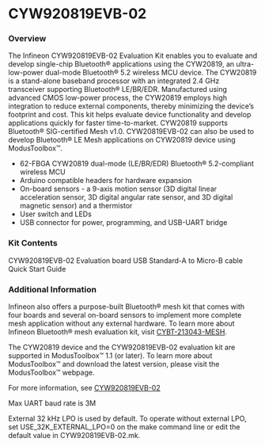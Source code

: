 # CYW920819EVB-02

### Overview

The Infineon CYW920819EVB-02 Evaluation Kit enables you to evaluate and develop single-chip Bluetooth&#174; applications using the CYW20819, an ultra-low-power dual-mode Bluetooth&#174; 5.2 wireless MCU device. The CYW20819 is a stand-alone baseband processor with an integrated 2.4 GHz transceiver supporting Bluetooth&#174; LE/BR/EDR. Manufactured using advanced CMOS low-power process, the CYW20819 employs high integration to reduce external components, thereby minimizing the device’s footprint and cost. This kit helps evaluate device functionality and develop applications quickly for faster time-to-market. CYW20819 supports Bluetooth&#174; SIG-certified Mesh v1.0. CYW20819EVB-02 can also be used to develop Bluetooth&#174; LE Mesh applications on CYW20819 device using ModusToolbox&#8482;.

* 62-FBGA CYW20819 dual-mode (LE/BR/EDR) Bluetooth&#174; 5.2-compliant wireless MCU
* Arduino compatible headers for hardware expansion
* On-board sensors - a 9-axis motion sensor (3D digital linear acceleration sensor, 3D digital angular rate sensor, and 3D digital magnetic sensor) and a thermistor
* User switch and LEDs
* USB connector for power, programming, and USB-UART bridge

### Kit Contents

CYW920819EVB-02 Evaluation board
USB Standard-A to Micro-B cable
Quick Start Guide

### Additional Information

Infineon also offers a purpose-built Bluetooth&#174; mesh kit that comes with four boards and several on-board sensors to implement more complete mesh application without any external hardware. To learn more about Infineon Bluetooth&#174; mesh evaluation kit, visit [CYBT-213043-MESH](https://www.infineon.com/cms/en/product/evaluation-boards/cybt-213043-mesh/).

The CYW20819 device and the CYW920819EVB-02 evaluation kit are supported in ModusToolbox&#8482; 1.1 (or later). To learn more about ModusToolbox&#8482; and download the latest version, please visit the ModusToolbox&#8482; webpage.

For more information, see [CYW920819EVB-02](https://www.infineon.com/cms/en/product/evaluation-boards/cyw920819evb-02/)

Max UART baud rate is 3M

External 32 kHz LPO is used by default. To operate without external LPO, set USE\_32K\_EXTERNAL\_LPO=0 on the make command line or edit the default value in CYW920819EVB-02.mk.
